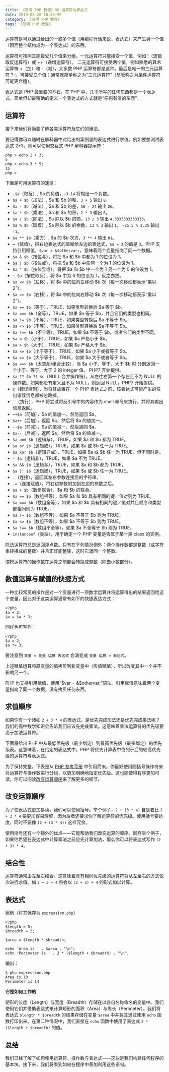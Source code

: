 ```yaml
---
title: 《简明 PHP 教程》05 运算符与表达式
date: 2019-08-28 16:39:59
category: 《简明 PHP 教程》
tags: 《简明 PHP 教程》
---
```


运算符是可以通过给出的一或多个值（用编程行话来说，表达式）来产生另一个值（因而整个结构成为一个表达式）的东西。

运算符可按照其能接受几个值来分组。一元运算符只能接受一个值，例如 !（逻辑取反运算符）或 ++（递增运算符）。 二元运算符可接受两个值，例如熟悉的算术运算符 +（加）和 -（减），大多数 PHP 运算符都是这种。最后是唯一的三元运算符 ? :，可接受三个值；通常就简单称之为“三元运算符”（尽管称之为条件运算符可能更合适）。

表达式是 PHP 最重要的基石。在 PHP 中，几乎所写的任何东西都是一个表达式。简单但却最精确的定义一个表达式的方式就是“任何有值的东西”。

## 运算符

接下来我们将简要了解各类运算符及它们的用法。

要记得你可以随时在解释器中对给出的案例里的表达式进行求值。例如要想测试表达式 2+3，则可以使用交互式 PHP 解释器提示符：

```
php > echo 2 + 3;
5
php > echo 3 * 5;
15
php > 
```

下面是可用运算符的速览：

* `-$a`（取反）, $a 的负值，`-3.14` 将输出一个负数。
* `$a + $b`（加法）, $a 和 $b 的和，`3 + 5` 输出 `8`。
* `$a - $b`（减法）, $a 和 $b 的差，`50 - 24` 输出 `26`。
* `$a * $b`（乘法）, $a 和 $b 的积，`2 * 3` 输出 `6`。
* `$a / $b`（除法）, $a 除以 $b 的商，`13 / 3` 输出 `4.3333333333333`。
* `$a % $b`（取模）, $a 除以 $b 的余数，`13 % 3` 输出 `1`， `-25.5 % 2.25` 输出 `-1`。
* `$a ** $b`（乘方）, $a 的 $b 次方，`3 ** 4` 输出 `81`。
* `=`（赋值），把右边表达式的值赋给左边的表达式，`$a = 3` 的值是 `3`。PHP 支持引用赋值，`$var = &$othervar;`，意味着两个变量指向了同一个数据。
* `$a & $b`（按位与），将把 $a 和 $b 中都为 1 的位设为 1。
* `$a | $b`（按位或），将把 $a 和 $b 中任何一个为 1 的位设为 1。
* `$a ^ $b`（按位异或），将把 $a 和 $b 中一个为 1 另一个为 0 的位设为 1。
* `~ $a`（按位取反），将 $a 中为 0 的位设为 1，反之亦然。
* `$a << $b`（左移），将 $a 中的位向左移动 $b 次（每一次移动都表示“乘以 2”）。
* `$a >> $b`（右移），将 $a 中的位向右移动 $b 次（每一次移动都表示“乘以 2”）。
* `$a == $b`（等于），TRUE，如果类型转换后 $a 等于 $b。
* `$a === $b`（全等），TRUE，如果 $a 等于 $b，并且它们的类型也相同。
* `$a != $b`（不等），TRUE，如果类型转换后 $a 不等于 $b。
* `$a <> $b`（不等），TRUE，如果类型转换后 $a 不等于 $b。
* `$a !== $b`（不全等），TRUE，如果 $a 不等于 $b，或者它们的类型不同。
* `$a < $b`（小于），TRUE，如果 $a 严格小于 $b。
* `$a > $b`（大于），TRUE，如果 $a 严格大于 $b。
* `$a <= $b`（小于等于），TRUE，如果 $a 小于或者等于 $b。
* `$a >= $b`（大于等于），TRUE，如果 $a 大于或者等于 $b。
* `$a <=> $b`（太空船/组合比较），当 $a 小于、等于、大于 $b 时 分别返回一个小于、等于、大于 0 的 integer 值。 PHP7 开始提供。
* `$a ?? $b ?? $c`（NULL 合并操作符），从左往右第一个存在且不为 NULL 的操作数。如果都没有定义且不为 NULL，则返回 NULL。PHP7 开始提供。
* `@`（错误控制），当将其放置在一个 PHP 表达式之前，该表达式可能产生的任何错误信息都被忽略掉。
* \`\`（执行），PHP 将尝试将反引号中的内容作为 shell 命令来执行，并将其输出信息返回。
* `++$a`（前加），$a 的值加一，然后返回 $a。
* `$a++`（后加），返回 $a，然后将 $a 的值加一。
* `--$a`（前减），$a 的值减一，然后返回 $a。
* `$a--`（后减），返回 $a，然后将 $a 的值减一。
* `$a and $b`（逻辑与），TRUE，如果 $a 和 $b 都为 TRUE。
* `$a or $b`（逻辑或），TRUE，如果 $a 或 $b 任一为 TRUE。
* `$a xor $b`（逻辑异或），TRUE，如果 $a 或 $b 任一为 TRUE，但不同时是。
* `! $a`（逻辑非），TRUE，如果 $a 不为 TRUE。
* `$a && $b`（逻辑与），TRUE，如果 $a 和 $b 都为 TRUE。
* `$a || $b`（逻辑或），TRUE，如果 $a 或 $b 任一为 TRUE。
* `.`（连接），返回其左右参数连接后的字符串。
* `.=`（连接赋值），将右边参数附加到左边的参数之后。
* `$a + $b`（数组联合），$a 和 $b 的联合。
* `$a == $b`（数组相等），如果 $a 和 $b 具有相同的键／值对则为 TRUE。
* `$a === $b`（数组全等），如果 $a 和 $b 具有相同的键／值对并且顺序和类型都相同则为 TRUE。
* `$a != $b`（数组不等），如果 $a 不等于 $b 则为 TRUE。
* `$a <> $b`（数组不等），如果 $a 不等于 $b 则为 TRUE。
* `$a !== $b`（数组不全等），如果 $a 不全等于 $b 则为 TRUE。
* `instanceof`（类型），用于确定一个 PHP 变量是否属于某一类 class 的实例。

除法运算符总是返回浮点数。只有在下列情况例外：两个操作数都是整数（或字符串转换成的整数）并且正好能整除，这时它返回一个整数。

取模运算符的操作数在运算之前都会转换成整数（除去小数部分）。

## 数值运算与赋值的快捷方式

一种比较常见的操作是对一个变量进行一项数学运算并将运算得出的结果返回给这个变量，因此对于这类运算通常有如下的快捷表达方式：

```
<?php
$a = 2;
$a = $a * 3;
```

同样也可写作：

```
<?php
$a = 2;
$a *= 3;
```

要注意到 `变量 = 变量 运算 表达式` 会演变成 `变量 运算 = 表达式`。

上述赋值运算将原变量的值拷贝到新变量中（传值赋值），所以改变其中一个并不影响另一个。

PHP 也支持引用赋值，使用“$var = &$othervar;”语法。引用赋值意味着两个变量指向了同一个数据，没有拷贝任何东西。

## 求值顺序

如果你有一个诸如 `2 + 3 * 4` 的表达式，是优先完成加法还是优先完成乘法呢？我们的高中数学知识会告诉我们应该先完成乘法。这意味着乘法运算符的优先级要高于加法运算符。

下面将给出 PHP 中从最低优先级（最少绑定）到最高优先级（最多绑定）的优先级表。这意味着，在给定的表达式中，PHP 将优先计算表中位列于后的较高优先级的运算符与表达式。

为了保持完整，下表是从 [PHP 参考手册](https://secure.php.net/manual/zh/language.operators.precedence.php) 中引用而来。你最好使用圆括号操作符来对运算符与操作数进行分组，以更加明确地指定优先级。这也能使得程序更加可读。你可以阅读[改变运算顺序](#changing-order-of-evaluation)来了解更多的细节。

## 改变运算顺序

为了使表达式更加易读，我们可以使用括号。举个例子，`2 + (3 * 4)` 自是要比 `2 + 3 * 4` 要更加容易理解，因为后者还要求你了解运算符的优先级。使用括号要适度，同时不要像 `(2 + (3 * 4))` 这样冗余。

使用括号还有一个额外的优点——它能帮助我们改变运算的顺序。同样举个例子，如果你希望在表达式中计算乘法之前应先计算加法，那么你可以将表达式写作 `(2 + 3) * 4`。

## 结合性

运算符通常由左至右结合。这意味着具有相同优先级的运算符将从左至右的方式依次进行求值。如 `2 + 3 + 4` 将会以 `(2 + 3) + 4` 的形式加以计算。

## 表达式

案例（将其保存为 `expression.php`）

```
<?php
$length = 5;
$breadth = 2;

$area = $length * $breadth;

echo 'Area is ' . $area . "\n";
echo 'Perimeter is ' . 2 * ($length + $breadth) . "\n";
```

输出：

```
$ php expression.php
Area is 10
Perimeter is 14
```

**它是如何工作的**

矩形的长度（Length）与宽度（Breadth）存储在以各自名称命名的变量中。我们使用它们并借助表达式来计算矩形的面积（Area）与周长（Perimeter）。我们将表达式 `$length * $breadth` 的结果存储在变量 `$area` 中并将其通过使用 `echo` 函数打印出来。在第二种情况中，我们直接在 `echo` 函数中使用了表达式 `2 * ($length + $breadth)` 的值。

## 总结

我们已经了解了如何使用运算符、操作数与表达式——这些是我们构建任何程序的基本块。接下来，我们将看到如何在程序中善加利用这些语句。
